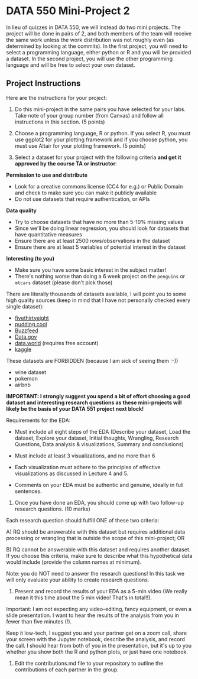 # DATA 550 Mini-Project 2

In lieu of quizzes in DATA 550, we will instead do two mini projects.
The project will be done in pairs of 2, and both members of the team will receive the same work unless the work distribution was not roughly even (as determined by looking at the commits).
In the first project, you will need to select a programming language, either python or R and you will be provided a dataset.
In the second project, you will use the other programming language and will be free to select your own dataset.

## Project Instructions

Here are the instructions for your project:

1. Do this mini-project in the same pairs you have selected for your labs. Take note of your group number (from Canvas) and follow all instructions in this section. (5 points)

1. Choose a programming language, R or python. If you select R, you must use ggplot2 for your plotting framework and if you choose python, you must use Altair for your plotting framework. (5 points)

1. Select a dataset for your project with the following criteria **and get it approved by the course TA or instructor**:

**Permission to use and distribute**

  - Look for a creative commons license (CC4 for e.g.) or Public Domain and check to make sure you can make it publicly available
  - Do not use datasets that require authentication, or APIs
  
**Data quality**

  - Try to choose datasets that have no more than 5-10% missing values
  - Since we'll be doing linear regression, you should look for datasets that have quantitative measures
  - Ensure there are at least 2500 rows/observations in the dataset
  - Ensure there are at least 5 variables of potential interest in the dataset
  
**Interesting (to you)**

  - Make sure you have some basic interest in the subject matter!
  - There's nothing worse than doing a 6 week project on the `penguins` or `mtcars` dataset (please don't pick those)

There are literally thousands of datasets available, I will point you to some high quality sources (keep in mind that I have not personally checked every single dataset):

- [fivethirtyeight](https://data.fivethirtyeight.com)
- [pudding.cool](https://github.com/the-pudding/data)
- [Buzzfeed](https://github.com/BuzzFeedNews/everything)
- [Data.gov](https://www.data.gov/)
- [data.world](https://data.world/) (requires free account)
- [kaggle](https://www.kaggle.com/datasets?license=cc)

These datasets are FORBIDDEN (because I am sick of seeing them :-))

- wine dataset
- pokemon
- airbnb

**IMPORTANT: I strongly suggest you spend a bit of effort choosing a good dataset and interesting research questions as these mini-projects will likely be the basis of your DATA 551 project next block!**

Requirements for the EDA:

- Must include all eight steps of the EDA (Describe your dataset, Load the dataset, Explore your dataset, Initial thoughts, Wrangling, Research Questions, Data analysis & visualizations, Summary and conclusions)

- Must include at least 3 visualizations, and no more than 6

- Each visualization must adhere to the principles of effective visualizations as discussed in Lecture 4 and 5.

- Comments on your EDA must be authentic and genuine, ideally in full sentences.

1. Once you have done an EDA, you should come up with two follow-up research questions. (10 marks)

Each research question should fulfill ONE of these two criteria:

A) RQ should be answerable with this dataset but requires additional data processing or wrangling that is outside the scope of this mini-project; OR

B) RQ cannot be answerable with this dataset and requires another dataset. If you choose this criteria, make sure to describe what this hypothetical data would include (provide the column names at minimum).

Note: you do NOT need to answer the research questions! In this task we will only evaluate your ability to create research questions.

1. Present and record the results of your EDA as a 5-min video (We really mean it this time about the 5 min video! That's in total!!).

Important: I am not expecting any video-editing, fancy equipment, or even a slide presentation. 
I want to hear the results of the analysis from you in fewer than five minutes (!).

Keep it low-tech, I suggest you and your partner get on a zoom call, share your screen with the Jupyter notebook, describe the analysis, and record the call. 
I should hear from both of you in the presentation, but it's up to you whether you show both the R and python plots, or just have one notebook.

1. Edit the contributions.md file to your repository to outline the contributions of each partner in the group.
